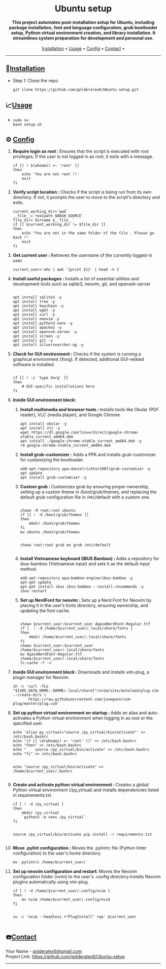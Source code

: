 <h1 align="center">Ubuntu setup</h1>

<p align="center">
    <strong>This project automates post-installation setup for Ubuntu, including package installation, font and language configuration, grub bootloader setup, Python virtual environment creation, and library installation. It streamlines system preparation for development and personal use.</strong>
    <br />
    <br />
    <a href="#installation">Installation</a> •
    <a href="#usage">Usage</a> •
    <a href="#config">Config</a> •
    <a href="#contact">Contact</a> •
</p>

<hr />

<h2 id="installation">📁<ins>Installation</ins></h2>
<ul>
    <li>Step 1: Clone the repo.
    <pre><code>git clone https://github.com/golderalex6/Ubuntu-setup.git</code></pre>
    </li>
</ul>

<h2 id="usage">📈<ins>Usage</ins></h2>
<ul>
<li>
<pre><code>sudo su
bash setup.sh
</code></pre>
</li>

</ul>

<h2 id="config">⚙️  <ins>Config</ins></h2>
<ol>
<li>
    <p><b>Require login as root : </b>Ensures that the script is executed with root privileges. If the user is not logged in as root, it exits with a message.</p>
<pre><code>if [[ ! $(whoami) =~ 'root' ]]
then
    echo 'You are not root !!'
    exit
fi</code></pre>
</li>


<li>
    <p><b>Verify script location : </b>Checks if the script is being run from its own directory. If not, it prompts the user to move to the script's directory and exits.</p>
<pre><code>current_working_dir=`pwd`
__file__=`realpath $BASH_SOURCE`
file_dir=`dirname $__file__`
if [[ $current_working_dir != $file_dir ]]
then
    echo "You are not in the same folder of the file . Please go back !"
    exit
fi</code></pre>
</li>

<li>
    <p><b>Get current user : </b>Retrieves the username of the currently logged-in user.</p>
<pre><code>current_user=`who | awk '{print $1}' | head -n 1`
</code></pre>
</li>

<li>
    <p><b>Install useful packages : </b>Installs a list of essential utilities and development tools such as sqlite3, neovim, git, and openssh-server</p>
<pre><code>
apt install sqlite3 -y
apt install tree -y
apt install keychain -y
apt install wget -y
apt install curl -y
apt install neovim -y
apt install python3-venv -y
apt install apache2 -y
apt install openssh-server -y
apt install screen -y
apt install git -y
apt install silversearcher-ag -y
</code></pre>
</li>

<li>
    <p><b>Check for GUI environment : </b>Checks if the system is running a graphical environment (Xorg). If detected, additional GUI-related software is installed.</p>
<pre><code>
if [[ ! -z `type Xorg` ]]
then
    # GUI-specific installations here
fi
</code></pre>
</li>

<li>
    <p><b>Inside GUI environment block:</b></p>
    <ol>
        <li>
        <p><b>Install multimedia and browser tools : </b>Installs tools like Okular (PDF reader), VLC (media player), and Google Chrome.</p>
<pre><code>apt install okular -y
apt install vlc -y
wget https://dl.google.com/linux/direct/google-chrome-stable_current_amd64.deb
apt install ./google-chrome-stable_current_amd64.deb -y
rm google-chrome-stable_current_amd64.deb
</code></pre>
        </li>
        <li>
        <p><b>Install grub-customizer : </b>Adds a PPA and installs grub-customizer for customizing the bootloader.</p>
<pre><code>add-apt-repository ppa:danielrichter2007/grub-customizer -y
apt update
apt install grub-customizer -y
</code></pre>
        </li>
        <li>
        <p><b>Custom grub : </b>Customizes grub by ensuring proper ownership, setting up a custom theme in /boot/grub/themes, and replacing the default grub configuration file in /etc/default with a custom one.</p>
<pre><code>
chown -R root:root ubuntu
if [[ ! -d /boot/grub/themes ]]
then
    mkdir /boot/grub/themes
fi
mv ubuntu /boot/grub/themes

chown root:root grub
mv grub /etc/default
</code></pre>
</li>
        <li>
        <p><b>Install Vietnamese keyboard (IBUS Bamboo) : </b>Adds a repository for ibus-bamboo (Vietnamese input) and sets it as the default input method.</p>
<pre><code>add-apt-repository ppa:bamboo-engine/ibus-bamboo -y
apt-get update
apt-get install ibus ibus-bamboo --install-recommends -y
ibus restart</code></pre>
    </li>
        <li>
        <p><b>Set up NerdFont for neovim : </b>Sets up a Nerd Font for Neovim by placing it in the user’s fonts directory, ensuring ownership, and updating the font cache.</p>
<pre><code>
chown $current_user:$current_user AgaveNerdFont-Regular.ttf
if [  ! -d /home/$current_user/.local/share/fonts ]
then
    mkdir /home/$current_user/.local/share/fonts
fi
chown $current_user:$current_user /home/$current_user/.local/share/fonts
mv AgaveNerdFont-Regular.ttf /home/$current_user/.local/share/fonts
fc-cache -f -v
</code></pre>
    </li>
    </ol>
</li>
<li>
    <p><b>Inside GUI environment block : </b>Downloads and installs vim-plug, a plugin manager for Neovim.</p>
<pre><code>sh -c 'curl -fLo "${XDG_DATA_HOME:-$HOME/.local/share}"/nvim/site/autoload/plug.vim --create-dirs \
       https://raw.githubusercontent.com/junegunn/vim-plug/master/plug.vim'
</code></pre>
</li>
<li>
    <p><b>Set up python virtual environment on startup : </b>Adds an alias and auto-activates a Python virtual environment when logging in as root or the specified user.</p>
<pre><code>echo 'alias py_virtual="source /py_virtual/bin/activate"' >> /etc/bash.bashrc
echo "if [[ \$(whoami) =~ 'root' ]]" >> /etc/bash.bashrc
echo "then" >> /etc/bash.bashrc 
echo "    source /py_virtual/bin/activate" >> /etc/bash.bashrc 
echo "fi" >> /etc/bash.bashrc 

echo "source /py_virtual/bin/activate" >> /home/$current_user/.bashrc
</code></pre>
</li>
<li>
    <p><b>Create and activate python virtual environment : </b>Creates a global Python virtual environment (/py_virtual) and installs dependencies listed in requirements.txt.</p>
<pre><code>if [ ! -d /py_virtual ]
then
	mkdir /py_virtual
	`python3 -m venv /py_virtual`
fi

source /py_virtual/bin/activate
pip install -r requirements.txt
</code></pre>
    </li>
<li>
    <p><b>Move .pylint configuration : </b>Moves the .pylintrc file (Python linter configuration) to the user's home directory.</p>
<pre><code>mv .pylintrc /home/$current_user/</code></pre>
</li>
    <li>
    <p><b>Set up neovim configuration and restart: </b>Moves the Neovim configuration folder (nvim) to the user's .config directory.Installs Neovim plugins automatically using vim-plug.</p>
<pre><code>if [ ! -d /home/$current_user/.config/nvim ]
then
	mv nvim /home/$current_user/.config/nvim
fi

su -c 'nvim --headless +"PlugInstall" +qa' $current_user
</code></pre>
</li>
</ol>

<h2 id="contact">☎️<ins>Contact</ins></h2>
<p>
    Your Name - <a href="mailto:golderalex6@gmail.com">golderalex6@gmail.com</a><br>
    Project Link: <a href="https://github.com/golderalex6/Ubuntu-setup">https://github.com/golderalex6/Ubuntu-setup</a>
</p>

<hr />
